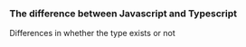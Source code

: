 
### The difference between Javascript and Typescript 

Differences in whether the type exists or not 

###  



